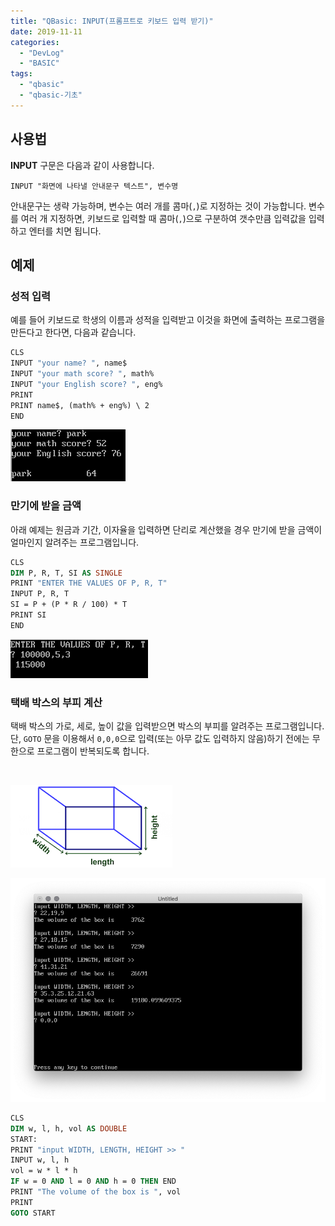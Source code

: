 ```yaml
---
title: "QBasic: INPUT(프롬프트로 키보드 입력 받기)"
date: 2019-11-11
categories: 
  - "DevLog"
  - "BASIC"
tags: 
  - "qbasic"
  - "qbasic-기초"
---
```


## 사용법

**INPUT** 구문은 다음과 같이 사용합니다.

`INPUT "화면에 나타낼 안내문구 텍스트", 변수명`

안내문구는 생략 가능하며, 변수는 여러 개를 콤마(`,`)로 지정하는 것이 가능합니다. 변수를 여러 개 지정하면, 키보드로 입력할 때 콤마(`,`)으로 구분하여 갯수만큼 입력값을 입력하고 엔터를 치면 됩니다.

## 예제

### 성적 입력

예를 들어 키보드로 학생의 이름과 성적을 입력받고 이것을 화면에 출력하는 프로그램을 만든다고 한다면, 다음과 같습니다.

```vb
CLS
INPUT "your name? ", name$
INPUT "your math score? ", math%
INPUT "your English score? ", eng%
PRINT
PRINT name$, (math% + eng%) \ 2
END

```

![](/assets/img//DevLog/qbasic/3-1.png)

### 만기에 받을 금액


아래 예제는 원금과 기간, 이자율을 입력하면 단리로 계산했을 경우 만기에 받을 금액이 얼마인지 알려주는 프로그램입니다.

```vb
CLS
DIM P, R, T, SI AS SINGLE
PRINT "ENTER THE VALUES OF P, R, T"
INPUT P, R, T
SI = P + (P * R / 100) * T
PRINT SI
END

```

![](/assets/img//DevLog/qbasic/3-2.png)

### 택배 박스의 부피 계산


택배 박스의 가로, 세로, 높이 값을 입력받으면 박스의 부피를 알려주는 프로그램입니다. 단, `GOTO` 문을 이용해서 `0,0,0`으로 입력(또는 아무 값도 입력하지 않음)하기 전에는 무한으로 프로그램이 반복되도록 합니다.

 

![](/assets/img//DevLog/qbasic/box.png)

![](/assets/img//DevLog/qbasic/3-3.png)

```vb
CLS
DIM w, l, h, vol AS DOUBLE
START:
PRINT "input WIDTH, LENGTH, HEIGHT >> "
INPUT w, l, h
vol = w * l * h
IF w = 0 AND l = 0 AND h = 0 THEN END
PRINT "The volume of the box is ", vol
PRINT
GOTO START

```

 

